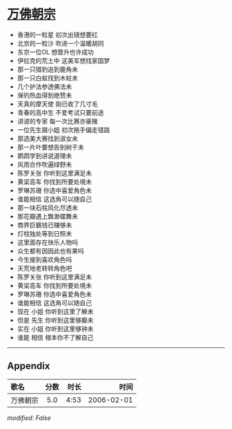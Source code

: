 # [万佛朝宗](https://music.163.com/song?id=66056)

* 香港的一粒星 初次出镜想要红
* 北京的一粒沙 吹进一个温暖胡同
* 东京一位OL 想晋升也许成功
* 伊拉克的荒土中 这美军想找家国梦
* 那一只猎豹追到鹿角未
* 那一只白蚁找到木蛀未
* 几个护法参透佛法未
* 保钓热血得到绝赞未
* 天真的摩天使 刚已收了几寸毛
* 青春的高中生 不爱考试只要前途
* 讲波的专家 每一次比赛亦豪赌
* 一位先生跟小姐 初次拖手偏走错路
* 那选美大赛找到淑女未
* 那一片叶要想告别树干未
* 鹦鹉学到讲说道理未
* 风雨合作吹遍绿野未
* 陈罗关张 你听到这里满足未
* 黄梁高车 你找到所要处境未
* 罗琳苏珊 你选中喜爱角色未
* 谁能相信 这选角可以随自己
* 那一块石柱风化尽透未
* 那花瓣遇上飘渺蝶舞未
* 商界巨霸钱已赚够未
* 灯柱独处等到日照未
* 这里面存在快乐人物吗
* 众生都有因因此也有果吗
* 今生接到喜欢角色吗
* 天荒地老转转角色吧
* 陈罗关张 你听到这里满足未
* 黄梁高车 你找到所要处境未
* 罗琳苏珊 你选中喜爱角色未
* 谁能相信 这选角可以随自己
* 现在 小姐 你听到这里了解未
* 但是 先生 你听到这里够癫未
* 实在 小姐 你听到这里够钟未
* 谁能 相信 根本你不了解自己


---

## Appendix

|歌名|分数|时长|时间|
|:---|:---:|---:|---:|
|万佛朝宗|5.0|4:53|2006-02-01

*modified: False*